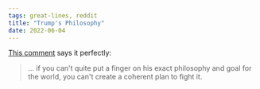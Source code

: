 ```yaml
---
tags: great-lines, reddit
title: "Trump's Philosophy"
date: 2022-06-04
---
```


[This comment](https://www.reddit.com/r/TrueReddit/comments/5qw1gy/is_donald_trump_just_a_pawn_in_steve_bannons_game/dd2pc1k/) says it perfectly: 

> ... if you can't quite put a finger on his exact philosophy and goal for the world, you can't create a coherent plan to fight it.
